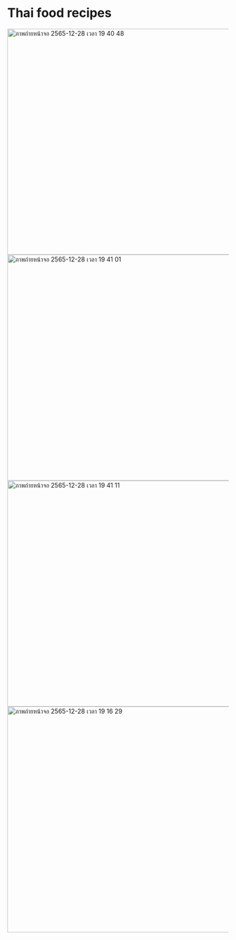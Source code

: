 # Thai food recipes

<img width="513" alt="ภาพถ่ายหน้าจอ 2565-12-28 เวลา 19 40 48" src="https://user-images.githubusercontent.com/88104340/209813974-672448dd-8fff-41d0-bb20-6ac0b086f207.png">

<img width="513" alt="ภาพถ่ายหน้าจอ 2565-12-28 เวลา 19 41 01" src="https://user-images.githubusercontent.com/88104340/209813994-f8bf4032-4d0d-4f0a-b2c7-82eb840228fa.png">

<img width="513" alt="ภาพถ่ายหน้าจอ 2565-12-28 เวลา 19 41 11" src="https://user-images.githubusercontent.com/88104340/209814006-74b81d4b-bce9-4d9f-8aac-51a3d1be5b48.png">

<img width="513" alt="ภาพถ่ายหน้าจอ 2565-12-28 เวลา 19 16 29" src="https://user-images.githubusercontent.com/88104340/209810977-c77f79cb-eda7-4f12-9cc3-02c4edb36c5d.png">



